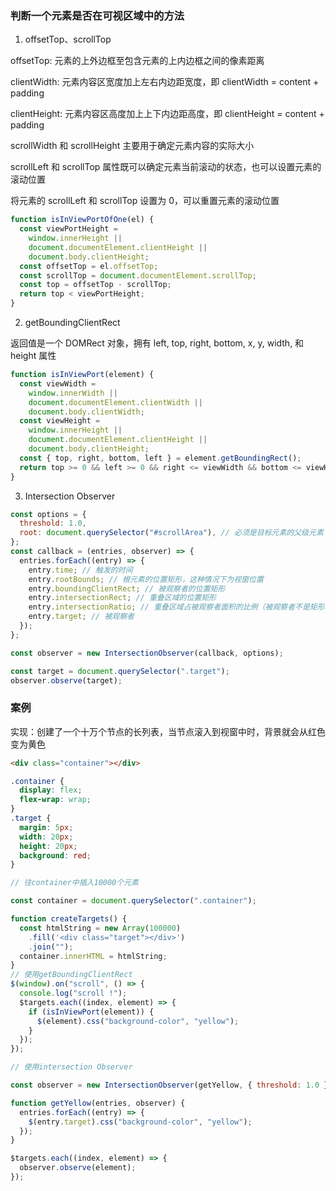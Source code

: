 ### 判断一个元素是否在可视区域中的方法

1. offsetTop、scrollTop

offsetTop: 元素的上外边框至包含元素的上内边框之间的像素距离

clientWidth: 元素内容区宽度加上左右内边距宽度，即 clientWidth = content + padding

clientHeight: 元素内容区高度加上上下内边距高度，即 clientHeight = content + padding

scrollWidth 和 scrollHeight 主要用于确定元素内容的实际大小

scrollLeft 和 scrollTop 属性既可以确定元素当前滚动的状态，也可以设置元素的滚动位置

将元素的 scrollLeft 和 scrollTop 设置为 0，可以重置元素的滚动位置

```js
function isInViewPortOfOne(el) {
  const viewPortHeight =
    window.innerHeight ||
    document.documentElement.clientHeight ||
    document.body.clientHeight;
  const offsetTop = el.offsetTop;
  const scrollTop = document.documentElement.scrollTop;
  const top = offsetTop - scrollTop;
  return top < viewPortHeight;
}
```

2. getBoundingClientRect

返回值是一个 DOMRect 对象，拥有 left, top, right, bottom, x, y, width, 和 height 属性

```js
function isInViewPort(element) {
  const viewWidth =
    window.innerWidth ||
    document.documentElement.clientWidth ||
    document.body.clientWidth;
  const viewHeight =
    window.innerHeight ||
    document.documentElement.clientHeight ||
    document.body.clientHeight;
  const { top, right, bottom, left } = element.getBoundingRect();
  return top >= 0 && left >= 0 && right <= viewWidth && bottom <= viewHeight;
}
```

3. Intersection Observer

```js
const options = {
  threshold: 1.0,
  root: document.querySelector("#scrollArea"), // 必须是目标元素的父级元素
};
const callback = (entries, observer) => {
  entries.forEach((entry) => {
    entry.time; // 触发的时间
    entry.rootBounds; // 根元素的位置矩形，这种情况下为视窗位置
    entry.boundingClientRect; // 被观察者的位置矩形
    entry.intersectionRect; // 重叠区域的位置矩形
    entry.intersectionRatio; // 重叠区域占被观察者面积的比例（被观察者不是矩形时也按照矩形计算）
    entry.target; // 被观察者
  });
};

const observer = new IntersectionObserver(callback, options);

const target = document.querySelector(".target");
observer.observe(target);
```

### 案例

实现：创建了一个十万个节点的长列表，当节点滚入到视窗中时，背景就会从红色变为黄色

```html
<div class="container"></div>
```

```css
.container {
  display: flex;
  flex-wrap: wrap;
}
.target {
  margin: 5px;
  width: 20px;
  height: 20px;
  background: red;
}
```

```js
// 往container中插入10000个元素

const container = document.querySelector(".container");

function createTargets() {
  const htmlString = new Array(100000)
    .fill('<div class="target"></div>')
    .join("");
  container.innerHTML = htmlString;
}
// 使用getBoundingClientRect
$(window).on("scroll", () => {
  console.log("scroll !");
  $targets.each((index, element) => {
    if (isInViewPort(element)) {
      $(element).css("background-color", "yellow");
    }
  });
});

// 使用intersection Observer

const observer = new IntersectionObserver(getYellow, { threshold: 1.0 });

function getYellow(entries, observer) {
  entries.forEach((entry) => {
    $(entry.target).css("background-color", "yellow");
  });
}

$targets.each((index, element) => {
  observer.observe(element);
});
```
